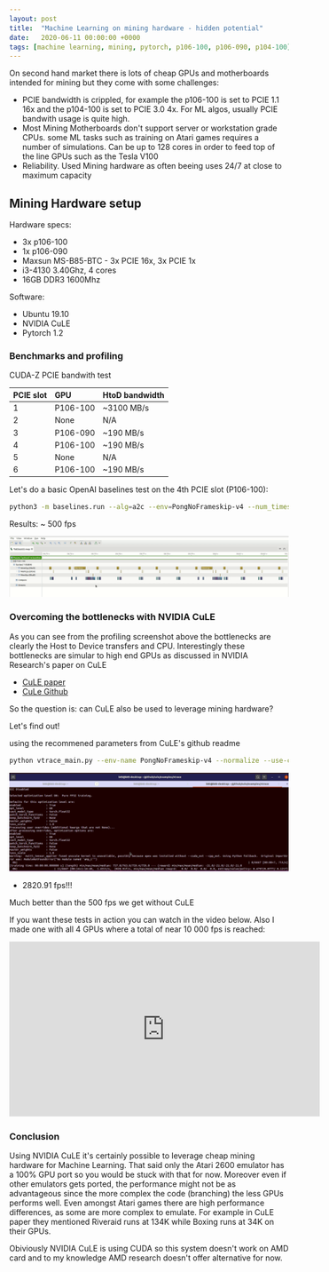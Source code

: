 ```yaml
---
layout: post
title:  "Machine Learning on mining hardware - hidden potential"
date:   2020-06-11 00:00:00 +0000
tags: [machine learning, mining, pytorch, p106-100, p106-090, p104-100]
---
```


On second hand market there is lots of cheap GPUs and motherboards intended for mining but they come with some challenges:
*   PCIE bandwidth is crippled, for example the p106-100 is set to PCIE 1.1 16x and the p104-100 is set to PCIE 3.0 4x. For ML algos, usually PCIE bandwith usage is quite high.
*   Most Mining Motherboards don't support server or workstation grade CPUs. some ML tasks such as training on Atari games requires a number of simulations. Can be up to 128 cores in order to feed top of the line GPUs such as the Tesla V100
*   Reliability. Used Mining hardware as often beeing uses 24/7 at close to maximum capacity





## Mining Hardware setup

Hardware specs:
*   3x p106-100
*   1x p106-090
*   Maxsun MS-B85-BTC - 3x PCIE 16x, 3x PCIE 1x
*   i3-4130 3.40Ghz, 4 cores
*   16GB DDR3 1600Mhz

Software:
*   Ubuntu 19.10
*   NVIDIA CuLE
*   Pytorch 1.2


### Benchmarks and profiling
CUDA-Z PCIE bandwith test

| PCIE slot | GPU       | HtoD bandwidth |
|:----------|:----------|:-----------|
| 1         | P106-100  |  ~3100 MB/s|
| 2         | None	    |   N/A      |
| 3         | P106-090  |  ~190 MB/s |
| 4         | P106-100  | ~190 MB/s  |
| 5         | None      |   N/A      |  
| 6         | P106-100  |  ~190 MB/s |
         
Let's do a basic OpenAI baselines test on the 4th PCIE slot (P106-100):
```bash
python3 -m baselines.run --alg=a2c --env=PongNoFrameskip-v4 --num_timesteps=2e7 --num_env=6
```
Results: ~ 500 fps

![nv profiler](/assets/mining/nv_profiler.png) <br>


### Overcoming the bottlenecks with NVIDIA CuLE

As you can see from the profiling screenshot above the bottlenecks are clearly the Host to Device transfers and CPU.
Interestingly these bottlenecks are simular to high end GPUs as discussed in NVIDIA Research's paper on CuLE

*   [CuLE paper](https://arxiv.org/pdf/1907.08467.pdf)
*   [CuLe Github](https://github.com/NVlabs/cule)


So the question is: can CuLE also be used to leverage mining hardware?

Let's find out!

using the recommened parameters from CuLE's github readme
```bash
python vtrace_main.py --env-name PongNoFrameskip-v4 --normalize --use-cuda-env --num-ales 1200 --num-steps 20 --num-steps-per-update 1 --num-minibatches 20 --t-max 8000000 --evaluation-interval 200000
```

![cule test 01](/assets/mining/cule_test01.png) <br>


*   2820.91 fps!!!

Much better than the 500 fps we get without CuLE


If you want these tests in action you can watch in the video below. Also I made one with all 4 GPUs where a total of near 10 000 fps is reached:
<iframe width="560" height="315" src="https://www.youtube.com/embed/AKrdBF39r7w" frameborder="0" allow="accelerometer; autoplay; encrypted-media; gyroscope; picture-in-picture" allowfullscreen></iframe>


### Conclusion
Using NVIDIA CuLE it's certainly possible to leverage cheap mining hardware for Machine Learning. That said only the Atari 2600 emulator has a 100% GPU port so you would be stuck with that for now. Moreover even if other emulators gets ported, the performance might not be as advantageous since the more complex the code (branching) the less GPUs performs well. Even amongst Atari games there are high performance differences, as some are more complex to emulate. For example in CuLE paper they mentioned Riveraid runs at 134K while Boxing runs at 34K on their GPUs.

Obiviously NVIDIA CuLE is using CUDA so this system doesn't work on AMD card and to my knowledge AMD research doesn't offer alternative for now.
